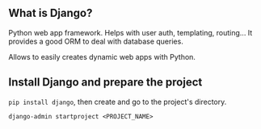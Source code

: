 ## What is Django?

Python web app framework. Helps with user auth, templating, routing... It provides a good ORM to deal with database queries.

Allows to easily creates dynamic web apps with Python.

## Install Django and prepare the project

`pip install django`, then create and go to the project's directory.

`django-admin startproject <PROJECT_NAME>`
